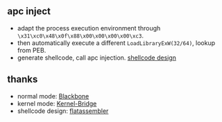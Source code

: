 
## apc inject
- adapt the process execution environment through `\x31\xc0\x48\x0f\x88\x00\x00\x00\x00\xc3`.
- then automatically execute a different `LoadLibraryExW(32/64)`, lookup from PEB.
- generate shellcode, call apc injection. [shellcode design](./shellcode.md) 

## thanks
- normal mode: [Blackbone](https://github.com/DarthTon/Blackbone)
- kernel mode: [Kernel-Bridge](https://github.com/HoShiMin/Kernel-Bridge)
- shellcode design: [flatassembler](https://flatassembler.net)